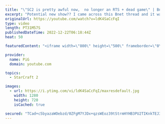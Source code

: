 ```yaml
---
title: "\"SC2 is pretty awful now,  no longer an RTS + dead game\" | Bnet Dumpster Dives #1"
excerpt: "Potential new show?? I came across this Bnet thread and it was so ridiculous I just had to do this. Hope you enjoy this dumpster diving of the battlenet forums  Bnet link: https://us.forums.blizzard.com/en/sc2/t/sc2-is-pretty-awful-now-no-longer-an-rts-dead-game/25241 -- 🐷 Second Channel for Learning"
originalUrl: https://youtube.com/watch?v=ldK4SaCcFqI
type: video
length: PT31M57S
publishedDateTime: 2022-12-22T06:18:44Z
heat: 50

featuredContent: "<iframe width=\"800\" height=\"500\" frameborder=\"0\" src=\"https://www.youtube.com/embed/ldK4SaCcFqI\" allow=\"accelerometer; autoplay; encrypted-media; gyroscope; picture-in-picture\" allowfullscreen></iframe>"

provider:
  name: PiG
  domain: youtube.com

topics:
  - StarCraft 2

images:
  - url: https://i.ytimg.com/vi/ldK4SaCcFqI/maxresdefault.jpg
    width: 1280
    height: 720
    isCached: true

secured: "TCad+c5byazaWOebzd/0ZFgM7YJDx+qzsWEoz39tStrmHYHB3PU2TIKnkTEJ3GgjvbbODrc6Rr2SeXMxAg7R+WF6CzJIz/OtzYLc9o6QRU8A/UmLw0bl4ilmKe8Gc5bov8m9nFh0ScwMvlZ28QH0NH3pKdhCjH8BLmisb/B5A0sQoawLO854j3FlXGA4b7Tl0LcqWzhp1lBf4CVGSJmsbTSXKcE+Md2m4iVxtX+ZM1wPvbXpQzpiTOnlU0fSCiXGedH5LBxr7W0JB+OKdy51SZutptqZ8SF3aKYv7Og2d2dZAE1P4p1+eKLhouQISAteB60IS9npDiZiLWEriLIPGV7YZjQS1FUK/aSpMHwx9VaFU/CBjeE/6NnXBQIoDQMDrVlMJG58hzAj7EigcwOewcYyz3KU27qLD0UCFo5e0tw=;XX8vmwoox1hoZrVY1xGKSA=="
---
```


